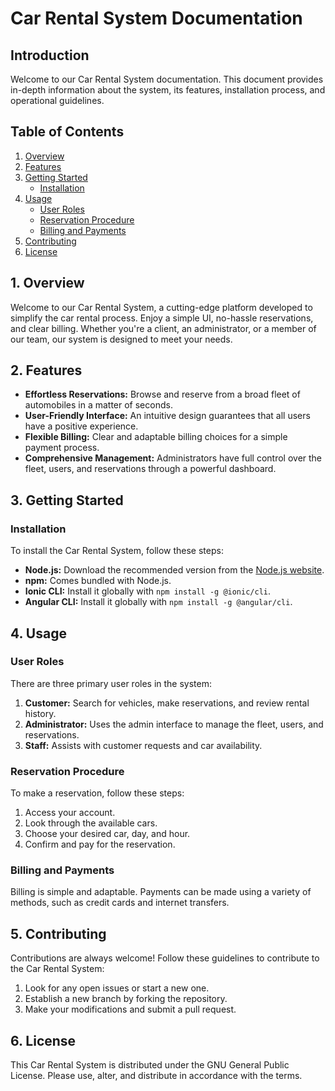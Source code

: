# Car Rental System Documentation

## Introduction
Welcome to our Car Rental System documentation. This document provides in-depth information about the system, its features, installation process, and operational guidelines.

## Table of Contents
1. [Overview](#1-overview)
2. [Features](#2-features)
3. [Getting Started](#3-getting-started)
   - [Installation](#installation)
4. [Usage](#4-usage)
   - [User Roles](#user-roles)
   - [Reservation Procedure](#reservation-procedure)
   - [Billing and Payments](#billing-and-payments)
5. [Contributing](#5-contributing)
6. [License](#6-license)

## 1. Overview
Welcome to our Car Rental System, a cutting-edge platform developed to simplify the car rental process. Enjoy a simple UI, no-hassle reservations, and clear billing. Whether you're a client, an administrator, or a member of our team, our system is designed to meet your needs.

## 2. Features
- **Effortless Reservations:** Browse and reserve from a broad fleet of automobiles in a matter of seconds.
- **User-Friendly Interface:** An intuitive design guarantees that all users have a positive experience.
- **Flexible Billing:** Clear and adaptable billing choices for a simple payment process.
- **Comprehensive Management:** Administrators have full control over the fleet, users, and reservations through a powerful dashboard.

## 3. Getting Started

### Installation
To install the Car Rental System, follow these steps:
- **Node.js:** Download the recommended version from the [Node.js website](https://nodejs.org/).
- **npm:** Comes bundled with Node.js.
- **Ionic CLI:** Install it globally with `npm install -g @ionic/cli`.
- **Angular CLI:** Install it globally with `npm install -g @angular/cli`.

## 4. Usage

### User Roles
There are three primary user roles in the system:
1. **Customer:** Search for vehicles, make reservations, and review rental history.
2. **Administrator:** Uses the admin interface to manage the fleet, users, and reservations.
3. **Staff:** Assists with customer requests and car availability.

### Reservation Procedure
To make a reservation, follow these steps:
1. Access your account.
2. Look through the available cars.
3. Choose your desired car, day, and hour.
4. Confirm and pay for the reservation.

### Billing and Payments
Billing is simple and adaptable. Payments can be made using a variety of methods, such as credit cards and internet transfers.

## 5. Contributing
Contributions are always welcome! Follow these guidelines to contribute to the Car Rental System:
1. Look for any open issues or start a new one.
2. Establish a new branch by forking the repository.
3. Make your modifications and submit a pull request.

## 6. License
This Car Rental System is distributed under the GNU General Public License. Please use, alter, and distribute in accordance with the terms.
